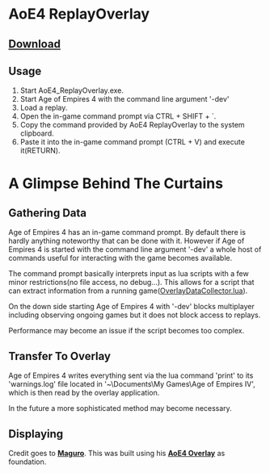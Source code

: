 # AoE4 ReplayOverlay

## **[Download](https://github.com/kuschAoe/AoE4_ReplayOverlay/releases/download/v0.0.2/AoE4_ReplayOverlay.zip)**

## Usage
1. Start AoE4_ReplayOverlay.exe.
2. Start Age of Empires 4 with the command line argument '-dev'
3. Load a replay.
4. Open the in-game command prompt via CTRL + SHIFT + `.
5. Copy the command provided by AoE4 ReplayOverlay to the system clipboard.
6. Paste it into the in-game command prompt (CTRL + V) and execute it(RETURN).

# A Glimpse Behind The Curtains
## Gathering Data
Age of Empires 4 has an in-game command prompt. By default there is hardly anything noteworthy that can be done with it. However if Age of Empires 4 is started with the command line argument '-dev' a whole host of commands useful for interacting with the game becomes available.

The command prompt basically interprets input as lua scripts with a few minor restrictions(no file access, no debug...). This allows for a script that can extract information from a running game([OverlayDataCollector.lua](**https://github.com/kuschAoe/AoE4_ReplayOverlay/blob/main/src/AoE4LuaScript/OverlayDataCollector.lua**)).

On the down side starting Age of Empires 4 with '-dev' blocks multiplayer including observing ongoing games but it does not block access to replays.

Performance may become an issue if the script becomes too complex.
## Transfer To Overlay
Age of Empires 4 writes everything sent via the lua command 'print' to its 'warnings.log' file located in '~\Documents\My Games\Age of Empires IV', which is then read by the overlay application.

In the future a more sophisticated method may become necessary.
## Displaying
Credit goes to **[Maguro](https://github.com/FluffyMaguro)**. This was built using his **[AoE4 Overlay](https://github.com/FluffyMaguro/AoE4_Overlay)** as foundation.